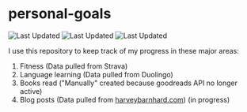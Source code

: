 # personal-goals
![Last Updated](https://img.shields.io/date/1626748160?color=FC4C02&label=Fitness%20Updated&logo=strava)
![Last Updated](https://img.shields.io/date/1626748160?color=7ac70c&label=Language%20Updated&logo=duolingo)
![Last Updated](https://img.shields.io/date/1626748160?color=e9e5cd&label=Books%20Updated&logo=goodreads)

I use this repository to keep track of my progress in these major areas:

1. Fitness (Data pulled from Strava)
2. Language learning (Data pulled from Duolingo)
3. Books read ("Manually" created because goodreads API no longer active)
4. Blog posts (Data pulled from [harveybarnhard.com](https://harveybarnhard.com)) (in progress)

